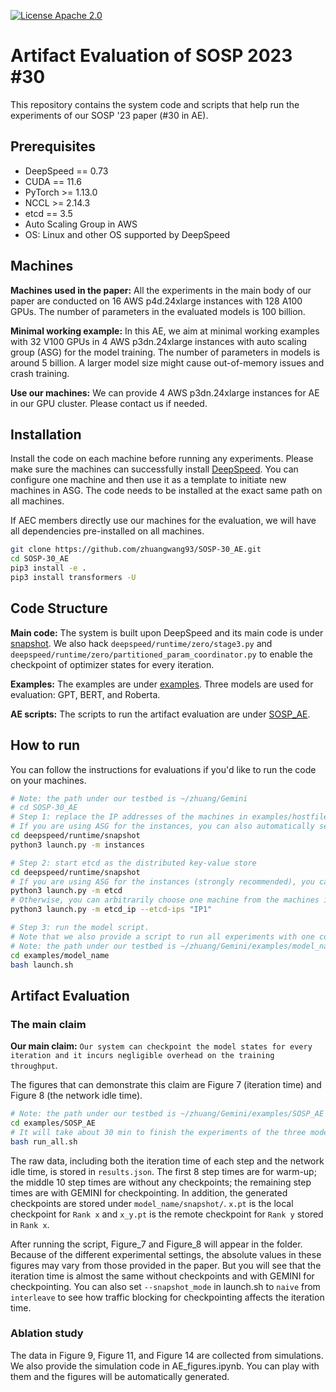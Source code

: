 [![License Apache 2.0](https://badgen.net/badge/license/apache2.0/blue)](https://github.com/Microsoft/DeepSpeed/blob/master/LICENSE)


# Artifact Evaluation of SOSP 2023 #30

This repository contains the system code and scripts that help run the experiments of our SOSP '23 paper (#30 in AE).


## Prerequisites

- DeepSpeed == 0.73
- CUDA == 11.6
- PyTorch >= 1.13.0
- NCCL >= 2.14.3
- etcd == 3.5
- Auto Scaling Group in AWS
- OS: Linux and other OS supported by DeepSpeed

## Machines

**Machines used in the paper:** All the experiments in the main body of our paper are conducted on 16 AWS p4d.24xlarge instances with 128 A100 GPUs. The number of parameters in the evaluated models is 100 billion.

**Minimal working example:** In this AE, we aim at minimal working examples with 32 V100 GPUs in 4 AWS p3dn.24xlarge instances with auto scaling group (ASG) for the model training.
The number of parameters in models is around 5 billion. A larger model size might cause out-of-memory issues and crash training.

**Use our machines:** We can provide 4 AWS p3dn.24xlarge instances for AE in our GPU cluster. Please contact us if needed.


## Installation

Install the code on each machine before running any experiments. Please make sure the machines can successfully install [DeepSpeed](https://github.com/microsoft/DeepSpeed).
You can configure one machine and then use it as a template to initiate new machines in ASG. 
The code needs to be installed at the exact same path on all machines. 


If AEC members directly use our machines for the evaluation, we will have all dependencies pre-installed on all machines.

```bash
git clone https://github.com/zhuangwang93/SOSP-30_AE.git
cd SOSP-30_AE
pip3 install -e .
pip3 install transformers -U 
```

## Code Structure

**Main code:** The system is built upon DeepSpeed and its main code is under [snapshot](deepspeed/runtime/snapshot/). We also hack `deepspeed/runtime/zero/stage3.py` and `deepspeed/runtime/zero/partitioned_param_coordinator.py` to enable the checkpoint of optimizer states for every iteration.

**Examples:** The examples are under [examples](examples/). Three models are used for evaluation: GPT, BERT, and Roberta.

**AE scripts:** The scripts to run the artifact evaluation are under [SOSP_AE](examples/SOSP_AE).


## How to run

You can follow the instructions for evaluations if you'd like to run the code on your machines.

```bash
# Note: the path under our testbed is ~/zhuang/Gemini
# cd SOSP-30_AE
# Step 1: replace the IP addresses of the machines in examples/hostfile, which follows the format of hostfile used in MPI. 
# If you are using ASG for the instances, you can also automatically set the IP addresses with
cd deepspeed/runtime/snapshot
python3 launch.py -m instances

# Step 2: start etcd as the distributed key-value store
cd deepspeed/runtime/snapshot
# If you are using ASG for the instances (strongly recommended), you can start etcd with
python3 launch.py -m etcd
# Otherwise, you can arbitrarily choose one machine from the machines involved in training to set up etcd by setting its IP address as IP1
python3 launch.py -m etcd_ip --etcd-ips "IP1"

# Step 3: run the model script.
# Note that we also provide a script to run all experiments with one command in the next section.
# Note: the path under our testbed is ~/zhuang/Gemini/examples/model_name
cd examples/model_name
bash launch.sh
```


## Artifact Evaluation

### The main claim

**Our main claim:** `Our system can checkpoint the model states for every iteration and it incurs negligible overhead on the training throughput`.

The figures that can demonstrate this claim are Figure 7 (iteration time) and Figure 8 (the network idle time). 

```bash
# Note: the path under our testbed is ~/zhuang/Gemini/examples/SOSP_AE
cd examples/SOSP_AE
# It will take about 30 min to finish the experiments of the three models.
bash run_all.sh
```
The raw data, including both the iteration time of each step and the network idle time, is stored in `results.json`.
The first 8 step times are for warm-up; the middle 10 step times are without any checkpoints; the remaining step times are with GEMINI for checkpointing.
In addition, the generated checkpoints are stored under `model_name/snapshot/`. `x.pt` is the local checkpoint for `Rank x` and `x_y.pt` is the remote checkpoint for `Rank y` stored in `Rank x`.  

After running the script, Figure_7 and Figure_8 will appear in the folder. 
Because of the different experimental settings, the absolute values in these figures may vary from those provided in the paper. 
But you will see that the iteration time is almost the same without checkpoints and with GEMINI for checkpointing.
You can also set `--snapshot_mode` in launch.sh to `naive` from `interleave` to see how traffic blocking for checkpointing affects the iteration time.

### Ablation study

The data in Figure 9, Figure 11, and Figure 14 are collected from simulations. We also provide the simulation code in AE_figures.ipynb. 
You can play with them and the figures will be automatically generated.
